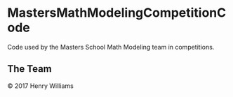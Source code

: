 # MastersMathModelingCompetitionCode
Code used by the Masters School Math Modeling team in competitions.

## The Team


&copy; 2017 Henry Williams
